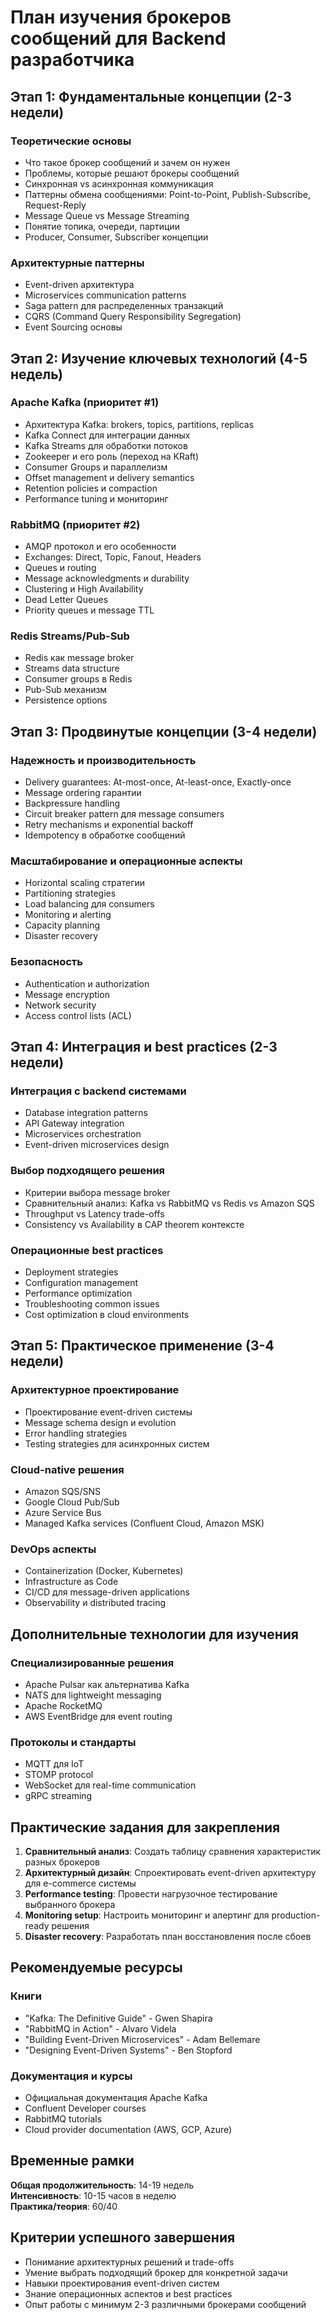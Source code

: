# План изучения брокеров сообщений для Backend разработчика

## Этап 1: Фундаментальные концепции (2-3 недели)

### Теоретические основы
- Что такое брокер сообщений и зачем он нужен
- Проблемы, которые решают брокеры сообщений
- Синхронная vs асинхронная коммуникация
- Паттерны обмена сообщениями: Point-to-Point, Publish-Subscribe, Request-Reply
- Message Queue vs Message Streaming
- Понятие топика, очереди, партиции
- Producer, Consumer, Subscriber концепции

### Архитектурные паттерны
- Event-driven архитектура
- Microservices communication patterns
- Saga pattern для распределенных транзакций
- CQRS (Command Query Responsibility Segregation)
- Event Sourcing основы

## Этап 2: Изучение ключевых технологий (4-5 недель)

### Apache Kafka (приоритет #1)
- Архитектура Kafka: brokers, topics, partitions, replicas
- Kafka Connect для интеграции данных
- Kafka Streams для обработки потоков
- Zookeeper и его роль (переход на KRaft)
- Consumer Groups и параллелизм
- Offset management и delivery semantics
- Retention policies и compaction
- Performance tuning и мониторинг

### RabbitMQ (приоритет #2)
- AMQP протокол и его особенности
- Exchanges: Direct, Topic, Fanout, Headers
- Queues и routing
- Message acknowledgments и durability
- Clustering и High Availability
- Dead Letter Queues
- Priority queues и message TTL

### Redis Streams/Pub-Sub
- Redis как message broker
- Streams data structure
- Consumer groups в Redis
- Pub-Sub механизм
- Persistence options

## Этап 3: Продвинутые концепции (3-4 недели)

### Надежность и производительность
- Delivery guarantees: At-most-once, At-least-once, Exactly-once
- Message ordering гарантии
- Backpressure handling
- Circuit breaker pattern для message consumers
- Retry mechanisms и exponential backoff
- Idempotency в обработке сообщений

### Масштабирование и операционные аспекты
- Horizontal scaling стратегии
- Partitioning strategies
- Load balancing для consumers
- Monitoring и alerting
- Capacity planning
- Disaster recovery

### Безопасность
- Authentication и authorization
- Message encryption
- Network security
- Access control lists (ACL)

## Этап 4: Интеграция и best practices (2-3 недели)

### Интеграция с backend системами
- Database integration patterns
- API Gateway integration
- Microservices orchestration
- Event-driven microservices design

### Выбор подходящего решения
- Критерии выбора message broker
- Сравнительный анализ: Kafka vs RabbitMQ vs Redis vs Amazon SQS
- Throughput vs Latency trade-offs
- Consistency vs Availability в CAP theorem контексте

### Операционные best practices
- Deployment strategies
- Configuration management
- Performance optimization
- Troubleshooting common issues
- Cost optimization в cloud environments

## Этап 5: Практическое применение (3-4 недели)

### Архитектурное проектирование
- Проектирование event-driven системы
- Message schema design и evolution
- Error handling strategies
- Testing strategies для асинхронных систем

### Cloud-native решения
- Amazon SQS/SNS
- Google Cloud Pub/Sub
- Azure Service Bus
- Managed Kafka services (Confluent Cloud, Amazon MSK)

### DevOps аспекты
- Containerization (Docker, Kubernetes)
- Infrastructure as Code
- CI/CD для message-driven applications
- Observability и distributed tracing

## Дополнительные технологии для изучения

### Специализированные решения
- Apache Pulsar как альтернатива Kafka
- NATS для lightweight messaging
- Apache RocketMQ
- AWS EventBridge для event routing

### Протоколы и стандарты
- MQTT для IoT
- STOMP protocol
- WebSocket для real-time communication
- gRPC streaming

## Практические задания для закрепления

1. **Сравнительный анализ**: Создать таблицу сравнения характеристик разных брокеров
2. **Архитектурный дизайн**: Спроектировать event-driven архитектуру для e-commerce системы
3. **Performance testing**: Провести нагрузочное тестирование выбранного брокера
4. **Monitoring setup**: Настроить мониторинг и алертинг для production-ready решения
5. **Disaster recovery**: Разработать план восстановления после сбоев

## Рекомендуемые ресурсы

### Книги
- "Kafka: The Definitive Guide" - Gwen Shapira
- "RabbitMQ in Action" - Alvaro Videla
- "Building Event-Driven Microservices" - Adam Bellemare
- "Designing Event-Driven Systems" - Ben Stopford

### Документация и курсы
- Официальная документация Apache Kafka
- Confluent Developer courses
- RabbitMQ tutorials
- Cloud provider documentation (AWS, GCP, Azure)

## Временные рамки
**Общая продолжительность**: 14-19 недель  
**Интенсивность**: 10-15 часов в неделю  
**Практика/теория**: 60/40

## Критерии успешного завершения
- Понимание архитектурных решений и trade-offs
- Умение выбрать подходящий брокер для конкретной задачи
- Навыки проектирования event-driven систем
- Знание операционных аспектов и best practices
- Опыт работы с минимум 2-3 различными брокерами сообщений